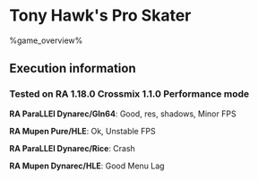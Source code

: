 # Tony Hawk's Pro Skater 

%game_overview%

## Execution information

### Tested on RA 1.18.0 Crossmix 1.1.0 Performance mode

**RA ParaLLEl Dynarec/Gln64**: Good, res, shadows, Minor FPS

**RA Mupen Pure/HLE**: Ok, Unstable FPS

**RA ParaLLEl Dynarec/Rice**: Crash

**RA Mupen Dynarec/HLE**: Good Menu Lag